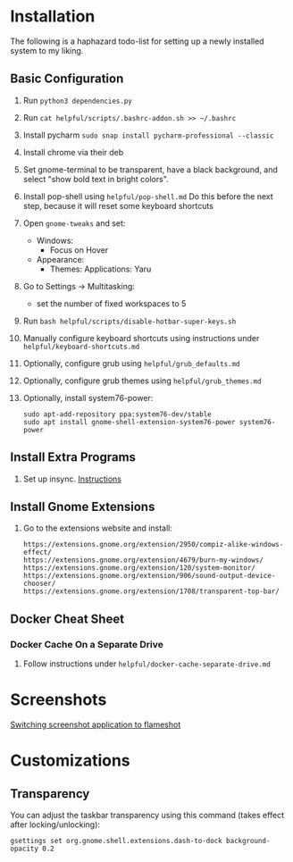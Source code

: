 # Installation

The following is a haphazard todo-list for setting up a newly installed system to my liking. 

## Basic Configuration
1) Run `python3 dependencies.py`

1) Run `cat helpful/scripts/.bashrc-addon.sh >> ~/.bashrc`

1) Install pycharm `sudo snap install pycharm-professional --classic`

1) Install chrome via their deb

1) Set gnome-terminal to be transparent, have a black background, and select "show bold text in bright colors".

1) Install pop-shell using `helpful/pop-shell.md` Do this before the next step, because it will reset some keyboard shortcuts


1) Open `gnome-tweaks` and set:
    - Windows:
        - Focus on Hover
    - Appearance: 
        - Themes: Applications: Yaru

1) Go to Settings -> Multitasking:
    - set the number of fixed workspaces to 5

1) Run `bash helpful/scripts/disable-hotbar-super-keys.sh`

1) Manually configure keyboard shortcuts using instructions under `helpful/keyboard-shortcuts.md`

1) Optionally, configure grub using `helpful/grub_defaults.md`

1) Optionally, configure grub themes using `helpful/grub_themes.md`

1) Optionally, install system76-power:
   ```shell
   sudo apt-add-repository ppa:system76-dev/stable
   sudo apt install gnome-shell-extension-system76-power system76-power
   ```

## Install Extra Programs

1) Set up insync. [Instructions](https://www.insynchq.com/downloads)

## Install Gnome Extensions
1) Go to the extensions website and install:
    ```shell
    https://extensions.gnome.org/extension/2950/compiz-alike-windows-effect/
    https://extensions.gnome.org/extension/4679/burn-my-windows/
    https://extensions.gnome.org/extension/120/system-monitor/
    https://extensions.gnome.org/extension/906/sound-output-device-chooser/
    https://extensions.gnome.org/extension/1708/transparent-top-bar/
    ```

## Docker Cheat Sheet
### Docker Cache On a Separate Drive
1) Follow instructions under `helpful/docker-cache-separate-drive.md`

# Screenshots
[Switching screenshot application to flameshot](https://askubuntu.com/questions/1036473/ubuntu-18-how-to-change-screenshot-application-to-flameshot)

# Customizations

## Transparency
You can adjust the taskbar transparency using this command (takes effect after locking/unlocking):

```
gsettings set org.gnome.shell.extensions.dash-to-dock background-opacity 0.2
```
